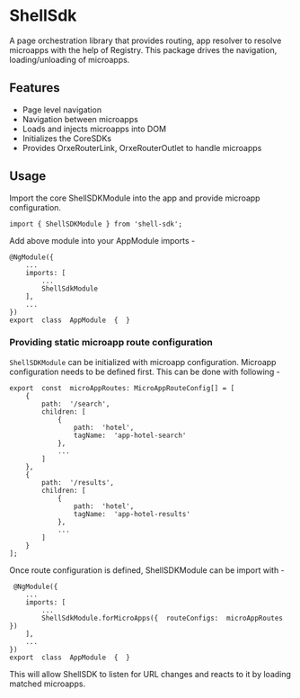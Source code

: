 
# ShellSdk

  

A page orchestration library that provides routing, app resolver to resolve microapps with the help of Registry. This package drives the navigation, loading/unloading of microapps.

  
## Features

 - Page level navigation 
 - Navigation between microapps
 - Loads and injects microapps into DOM
 - Initializes the CoreSDKs
 - Provides OrxeRouterLink, OrxeRouterOutlet to handle microapps

## Usage

Import the core ShellSDKModule into the app and provide microapp configuration.

	import { ShellSDKModule } from 'shell-sdk';

Add above module into your AppModule imports -  
				
	@NgModule({
		...
		imports: [
			...
			ShellSdkModule
		],
		...
	})
	export  class  AppModule  {  } 

### Providing static microapp route configuration

`ShellSDKModule` can be initialized with microapp configuration. Microapp configuration needs to be defined first. This can be done with following - 

	export  const  microAppRoutes: MicroAppRouteConfig[] = [
		{
			path:  '/search',
			children: [
				{
					path:  'hotel',
					tagName:  'app-hotel-search'
				},
				...
			]
		},
		{
			path:  '/results',
			children: [
				{
					path:  'hotel',
					tagName:  'app-hotel-results'
				},
				...
			]
		}
	];

Once route configuration is defined, ShellSDKModule can be import with -

	 @NgModule({
		...
		imports: [
			...
			ShellSdkModule.forMicroApps({  routeConfigs:  microAppRoutes  })
		],
		...
	})
	export  class  AppModule  {  }

This will allow ShellSDK to listen for URL changes and reacts to it by loading matched microapps. 
